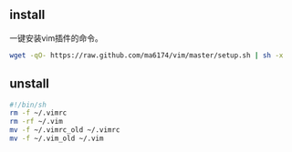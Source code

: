 ## install

一键安装vim插件的命令。

~~~bash
wget -qO- https://raw.github.com/ma6174/vim/master/setup.sh | sh -x
~~~

## unstall

~~~bash
#!/bin/sh
rm -f ~/.vimrc
rm -rf ~/.vim
mv -f ~/.vimrc_old ~/.vimrc
mv -f ~/.vim_old ~/.vim
~~~



